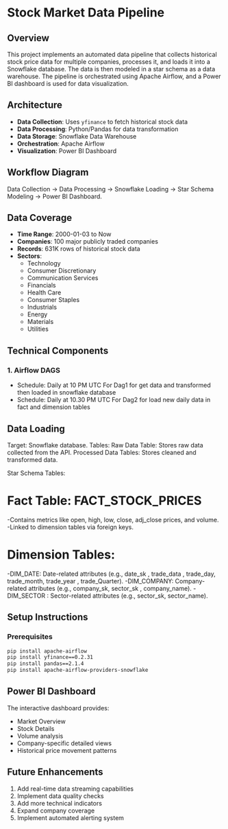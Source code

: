 # Stock Market Data Pipeline

## Overview
This project implements an automated data pipeline that collects historical stock price data for multiple companies, processes it, and loads it into a Snowflake database. The data is then modeled in a star schema as a data warehouse. The pipeline is orchestrated using Apache Airflow, and a Power BI dashboard is used for data visualization.

## Architecture
- **Data Collection**: Uses `yfinance` to fetch historical stock data
- **Data Processing**: Python/Pandas for data transformation
- **Data Storage**: Snowflake Data Warehouse
- **Orchestration**: Apache Airflow
- **Visualization**: Power BI Dashboard
## Workflow Diagram
Data Collection → Data Processing → Snowflake Loading → Star Schema Modeling → Power BI Dashboard.

## Data Coverage
- **Time Range**: 2000-01-03 to Now
- **Companies**: 100 major publicly traded companies
- **Records**: 631K rows of historical stock data
- **Sectors**: 
  - Technology
  - Consumer Discretionary
  - Communication Services
  - Financials
  - Health Care
  - Consumer Staples
  - Industrials
  - Energy
  - Materials
  - Utilities

## Technical Components

### 1. Airflow DAGS
- Schedule: Daily at 10 PM UTC For Dag1 for get data and transformed then loaded in snowflake database
- Schedule: Daily at 10.30 PM UTC For Dag2 for load new daily data in fact and dimension tables
  
## Data Loading
Target: Snowflake database.
Tables:
Raw Data Table: Stores raw data collected from the API.
Processed Data Tables: Stores cleaned and transformed data.

Star Schema Tables:
# Fact Table: FACT_STOCK_PRICES
-Contains metrics like open, high, low, close, adj_close prices, and volume.
-Linked to dimension tables via foreign keys.

# Dimension Tables:
-DIM_DATE: Date-related attributes (e.g., date_sk , trade_data , trade_day, trade_month, trade_year , trade_Quarter).
-DIM_COMPANY: Company-related attributes (e.g., company_sk, sector_sk , company_name).
-DIM_SECTOR : Sector-related attributes (e.g., sector_sk, sector_name).

## Setup Instructions

### Prerequisites
```bash
pip install apache-airflow
pip install yfinance==0.2.31
pip install pandas==2.1.4
pip install apache-airflow-providers-snowflake
```

## Power BI Dashboard
The interactive dashboard provides:
- Market Overview
- Stock Details
- Volume analysis
- Company-specific detailed views
- Historical price movement patterns

## Future Enhancements
1. Add real-time data streaming capabilities
2. Implement data quality checks
3. Add more technical indicators
4. Expand company coverage
5. Implement automated alerting system
